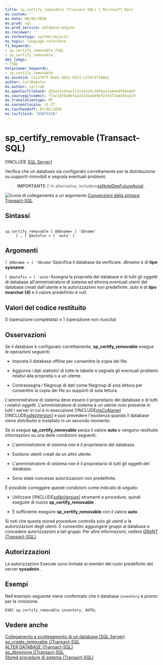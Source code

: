 ```yaml
---
title: sp_certify_removable (Transact-SQL) | Microsoft Docs
ms.custom: ''
ms.date: 08/09/2016
ms.prod: sql
ms.prod_service: database-engine
ms.reviewer: ''
ms.technology: system-objects
ms.topic: language-reference
f1_keywords:
- sp_certify_removable_TSQL
- sp_certify_removable
dev_langs:
- TSQL
helpviewer_keywords:
- sp_certify_removable
ms.assetid: ca12767f-0ae5-4652-b523-c23473f100a1
author: CarlRabeler
ms.author: carlrab
ms.openlocfilehash: d1ba13cd3ae77a13e329c39fea22a9ee9550ed47
ms.sourcegitcommit: f7ac1976d4bfa224332edd9ef2f4377a4d55a2c9
ms.translationtype: MT
ms.contentlocale: it-IT
ms.lasthandoff: 07/02/2020
ms.locfileid: "85873156"
---
```

# <a name="sp_certify_removable-transact-sql"></a>sp_certify_removable (Transact-SQL)
[!INCLUDE [SQL Server](../../includes/applies-to-version/sqlserver.md)]

  Verifica che un database sia configurato correttamente per la distribuzione su supporti rimovibili e segnala eventuali problemi.  
  
> **IMPORTANTE** [! In alternativa, includere[ssNoteDepFutureAvoid](../../t-sql/statements/create-database-sql-server-transact-sql.md) .  
  
  
 ![Icona di collegamento a un argomento](../../database-engine/configure-windows/media/topic-link.gif "Icona di collegamento a un argomento") [Convenzioni della sintassi Transact-SQL](../../t-sql/language-elements/transact-sql-syntax-conventions-transact-sql.md)  
  
## <a name="syntax"></a>Sintassi  
  
```  
  
sp_certify_removable [ @dbname= ] 'dbname'  
     [ , [ @autofix = ] 'auto' ]  
```  
  
## <a name="arguments"></a>Argomenti  
`[ @dbname = ] 'dbname'`Specifica il database da verificare. *dbname* è di **tipo sysname**.  
  
`[ @autofix = ] 'auto'`Assegna la proprietà del database e di tutti gli oggetti di database all'amministratore di sistema ed elimina eventuali utenti del database creati dall'utente e le autorizzazioni non predefinite. *auto* è di **tipo nvarchar (4)** e il valore predefinito è null.  
  
## <a name="return-code-values"></a>Valori del codice restituito  
 0 (operazione completata) o 1 (operazione non riuscita)  
  
## <a name="remarks"></a>Osservazioni  
 Se il database è configurato correttamente, **sp_certify_removable** esegue le operazioni seguenti:  
  
-   Imposta il database offline per consentire la copia dei file.  
  
-   Aggiorna i dati statistici di tutte le tabelle e segnala gli eventuali problemi relativi alla proprietà o a un utente.  
  
-   Contrassegna i filegroup di dati come filegroup di sola lettura per consentire la copia dei file su supporti di sola lettura.  
  
 L'amministratore di sistema deve essere il proprietario del database e di tutti i relativi oggetti. L'amministratore di sistema è un utente noto presente in tutti i server in cui è in esecuzione [!INCLUDE[msCoName](../../includes/msconame-md.md)] [!INCLUDE[ssNoVersion](../../includes/ssnoversion-md.md)] e può prevedere l'esistenza quando il database viene distribuito e installato in un secondo momento.  
  
 Se si esegue **sp_certify_removable** senza il valore **auto** e vengono restituite informazioni su una delle condizioni seguenti:  
  
-   L'amministratore di sistema non è il proprietario del database.  
  
-   Esistono utenti creati da un altro utente.  
  
-   L'amministratore di sistema non è il proprietario di tutti gli oggetti del database.  
  
-   Sono state concesse autorizzazioni non predefinite.  
  
 È possibile correggere queste condizioni come indicato di seguito:  
  
-   Utilizzare [!INCLUDE[ssNoVersion](../../includes/ssnoversion-md.md)] strumenti e procedure, quindi eseguire di nuovo **sp_certify_removable** .  
  
-   È sufficiente eseguire **sp_certify_removable** con il valore **auto** .  
  
 Si noti che questa stored procedure controlla solo gli utenti e le autorizzazioni degli utenti. È consentito aggiungere gruppi al database e concedere autorizzazioni a tali gruppi. Per altre informazioni, vedere [GRANT &#40;Transact-SQL&#41;](../../t-sql/statements/grant-transact-sql.md).  
  
## <a name="permissions"></a>Autorizzazioni  
 Le autorizzazioni Execute sono limitate ai membri del ruolo predefinito del server **sysadmin** .  
  
## <a name="examples"></a>Esempi  
 Nell'esempio seguente viene confermato che il database `inventory` è pronto per la rimozione.  
  
```  
EXEC sp_certify_removable inventory, AUTO;  
```  
  
## <a name="see-also"></a>Vedere anche  
 [Collegamento e scollegamento di un database &#40;SQL Server&#41;](../../relational-databases/databases/database-detach-and-attach-sql-server.md)   
 [sp_create_removable &#40;&#41;Transact-SQL](../../relational-databases/system-stored-procedures/sp-create-removable-transact-sql.md)   
 [ALTER DATABASE &#40;Transact-SQL&#41;](../../t-sql/statements/alter-database-transact-sql.md)   
 [sp_dbremove &#40;&#41;Transact-SQL](../../relational-databases/system-stored-procedures/sp-dbremove-transact-sql.md)   
 [Stored procedure di sistema &#40;Transact-SQL&#41;](../../relational-databases/system-stored-procedures/system-stored-procedures-transact-sql.md)  
  
  
